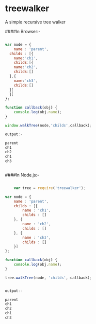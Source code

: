 treewalker
==========

A simple recursive tree walker

####In Browser:-


```javascript

var node = {
	name : 'parent',
  childs : [{
    name:'ch1',
    childs:[{
    name:'ch2',
    childs:[]
  },{
    name:'ch3',
    childs:[]
  }]
  }]
};

function callback(obj) {
	console.log(obj.name);
}

window.walkTree(node,'childs',callback);	

output:-

parent
ch1
ch2
ch1
ch3
	

```

####In Node.js:-


```javascript

	var tree = require('treewalker');

var node = {
	name : 'parent',
	childs : [{
		name : 'ch1',
		childs : []
	}, {
		name : 'ch2',
		childs : []
	}, {
		name : 'ch3',
		childs : []
	}]
};

function callback(obj) {
	console.log(obj.name);
}

tree.walkTree(node, 'childs', callback);


output:-

parent
ch1
ch2
ch1
ch3


```
